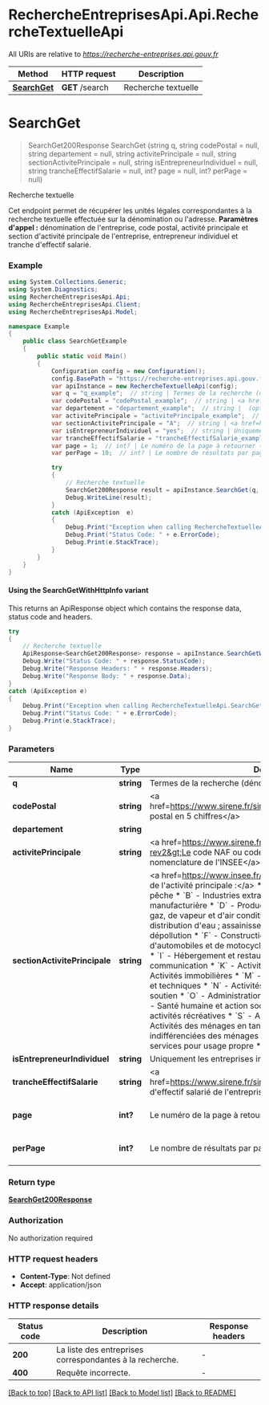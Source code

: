 # RechercheEntreprisesApi.Api.RechercheTextuelleApi

All URIs are relative to *https://recherche-entreprises.api.gouv.fr*

| Method | HTTP request | Description |
|--------|--------------|-------------|
| [**SearchGet**](RechercheTextuelleApi.md#searchget) | **GET** /search | Recherche textuelle |

<a name="searchget"></a>
# **SearchGet**
> SearchGet200Response SearchGet (string q, string codePostal = null, string departement = null, string activitePrincipale = null, string sectionActivitePrincipale = null, string isEntrepreneurIndividuel = null, string trancheEffectifSalarie = null, int? page = null, int? perPage = null)

Recherche textuelle

Cet endpoint permet de récupérer les unités légales correspondantes à la  recherche textuelle effectuée sur la dénomination ou l'adresse.  **Paramètres d'appel :** dénomination de l'entreprise, code postal, activité  principale et section d'activité principale de l'entreprise, entrepreneur  individuel et tranche d'effectif  salarié. 

### Example
```csharp
using System.Collections.Generic;
using System.Diagnostics;
using RechercheEntreprisesApi.Api;
using RechercheEntreprisesApi.Client;
using RechercheEntreprisesApi.Model;

namespace Example
{
    public class SearchGetExample
    {
        public static void Main()
        {
            Configuration config = new Configuration();
            config.BasePath = "https://recherche-entreprises.api.gouv.fr";
            var apiInstance = new RechercheTextuelleApi(config);
            var q = "q_example";  // string | Termes de la recherche (dénomination et/ou adresse)
            var codePostal = "codePostal_example";  // string | <a href=https://www.sirene.fr/sirene/public/variable/codpos>Code postal en 5 chiffres</a> (optional) 
            var departement = "departement_example";  // string |  (optional) 
            var activitePrincipale = "activitePrincipale_example";  // string | <a href=https://www.sirene.fr/sirene/public/variable/apet700-rev2>Le code NAF ou code APE, un code d'activité suivant la nomenclature de l'INSEE</a> (optional) 
            var sectionActivitePrincipale = "A";  // string | <a href=https://www.insee.fr/fr/information/2120875>Section de  l'activité principale :</a>    * `A` - Agriculture, sylviculture et pêche   * `B` - Industries extractives   * `C` - Industrie manufacturière   * `D` - Production et distribution d'électricité, de gaz, de vapeur et d'air conditionné   * `E` - Production et distribution d'eau ; assainissement, gestion des déchets et dépollution   * `F` -  Construction   * `G` -  Commerce ; réparation d'automobiles et de motocycles   * `H` -  Transports et entreposage   * `I` -  Hébergement et restauration   * `J` -  Information et communication   * `K` -  Activités financières et d'assurance   * `L` -  Activités immobilières   * `M` -  Activités spécialisées, scientifiques et techniques   * `N` -  Activités de services administratifs et de soutien   * `O` -  Administration publique   * `P` -  Enseignement   * `Q` -  Santé humaine et action sociale   * `R` -  Arts, spectacles et activités récréatives   * `S` -  Autres activités de services   * `T` -  Activités des ménages en tant qu'employeurs ; activités indifférenciées des ménages en tant que producteurs de biens et services pour usage propre   * `U` -  Activités extra-territoriales  (optional) 
            var isEntrepreneurIndividuel = "yes";  // string | Uniquement les entreprises individuelles (optional) 
            var trancheEffectifSalarie = "trancheEffectifSalarie_example";  // string | <a href=https://www.sirene.fr/sirene/public/variable/tefen>Tranche d'effectif salarié de l'entreprise</a> (optional) 
            var page = 1;  // int? | Le numéro de la page à retourner (optional)  (default to 1)
            var perPage = 10;  // int? | Le nombre de résultats par page (optional)  (default to 10)

            try
            {
                // Recherche textuelle
                SearchGet200Response result = apiInstance.SearchGet(q, codePostal, departement, activitePrincipale, sectionActivitePrincipale, isEntrepreneurIndividuel, trancheEffectifSalarie, page, perPage);
                Debug.WriteLine(result);
            }
            catch (ApiException  e)
            {
                Debug.Print("Exception when calling RechercheTextuelleApi.SearchGet: " + e.Message);
                Debug.Print("Status Code: " + e.ErrorCode);
                Debug.Print(e.StackTrace);
            }
        }
    }
}
```

#### Using the SearchGetWithHttpInfo variant
This returns an ApiResponse object which contains the response data, status code and headers.

```csharp
try
{
    // Recherche textuelle
    ApiResponse<SearchGet200Response> response = apiInstance.SearchGetWithHttpInfo(q, codePostal, departement, activitePrincipale, sectionActivitePrincipale, isEntrepreneurIndividuel, trancheEffectifSalarie, page, perPage);
    Debug.Write("Status Code: " + response.StatusCode);
    Debug.Write("Response Headers: " + response.Headers);
    Debug.Write("Response Body: " + response.Data);
}
catch (ApiException e)
{
    Debug.Print("Exception when calling RechercheTextuelleApi.SearchGetWithHttpInfo: " + e.Message);
    Debug.Print("Status Code: " + e.ErrorCode);
    Debug.Print(e.StackTrace);
}
```

### Parameters

| Name | Type | Description | Notes |
|------|------|-------------|-------|
| **q** | **string** | Termes de la recherche (dénomination et/ou adresse) |  |
| **codePostal** | **string** | &lt;a href&#x3D;https://www.sirene.fr/sirene/public/variable/codpos&gt;Code postal en 5 chiffres&lt;/a&gt; | [optional]  |
| **departement** | **string** |  | [optional]  |
| **activitePrincipale** | **string** | &lt;a href&#x3D;https://www.sirene.fr/sirene/public/variable/apet700-rev2&gt;Le code NAF ou code APE, un code d&#39;activité suivant la nomenclature de l&#39;INSEE&lt;/a&gt; | [optional]  |
| **sectionActivitePrincipale** | **string** | &lt;a href&#x3D;https://www.insee.fr/fr/information/2120875&gt;Section de  l&#39;activité principale :&lt;/a&gt;    * &#x60;A&#x60; - Agriculture, sylviculture et pêche   * &#x60;B&#x60; - Industries extractives   * &#x60;C&#x60; - Industrie manufacturière   * &#x60;D&#x60; - Production et distribution d&#39;électricité, de gaz, de vapeur et d&#39;air conditionné   * &#x60;E&#x60; - Production et distribution d&#39;eau ; assainissement, gestion des déchets et dépollution   * &#x60;F&#x60; -  Construction   * &#x60;G&#x60; -  Commerce ; réparation d&#39;automobiles et de motocycles   * &#x60;H&#x60; -  Transports et entreposage   * &#x60;I&#x60; -  Hébergement et restauration   * &#x60;J&#x60; -  Information et communication   * &#x60;K&#x60; -  Activités financières et d&#39;assurance   * &#x60;L&#x60; -  Activités immobilières   * &#x60;M&#x60; -  Activités spécialisées, scientifiques et techniques   * &#x60;N&#x60; -  Activités de services administratifs et de soutien   * &#x60;O&#x60; -  Administration publique   * &#x60;P&#x60; -  Enseignement   * &#x60;Q&#x60; -  Santé humaine et action sociale   * &#x60;R&#x60; -  Arts, spectacles et activités récréatives   * &#x60;S&#x60; -  Autres activités de services   * &#x60;T&#x60; -  Activités des ménages en tant qu&#39;employeurs ; activités indifférenciées des ménages en tant que producteurs de biens et services pour usage propre   * &#x60;U&#x60; -  Activités extra-territoriales  | [optional]  |
| **isEntrepreneurIndividuel** | **string** | Uniquement les entreprises individuelles | [optional]  |
| **trancheEffectifSalarie** | **string** | &lt;a href&#x3D;https://www.sirene.fr/sirene/public/variable/tefen&gt;Tranche d&#39;effectif salarié de l&#39;entreprise&lt;/a&gt; | [optional]  |
| **page** | **int?** | Le numéro de la page à retourner | [optional] [default to 1] |
| **perPage** | **int?** | Le nombre de résultats par page | [optional] [default to 10] |

### Return type

[**SearchGet200Response**](SearchGet200Response.md)

### Authorization

No authorization required

### HTTP request headers

 - **Content-Type**: Not defined
 - **Accept**: application/json


### HTTP response details
| Status code | Description | Response headers |
|-------------|-------------|------------------|
| **200** | La liste des entreprises correspondantes à la recherche. |  -  |
| **400** | Requête incorrecte. |  -  |

[[Back to top]](#) [[Back to API list]](../README.md#documentation-for-api-endpoints) [[Back to Model list]](../README.md#documentation-for-models) [[Back to README]](../README.md)

